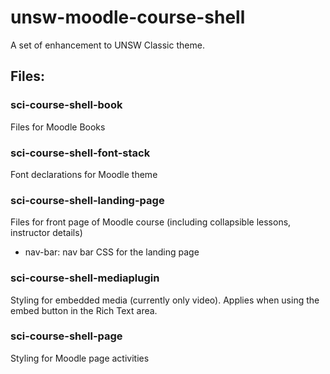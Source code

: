 # unsw-moodle-course-shell
A set of enhancement to UNSW Classic theme.

## Files:

### sci-course-shell-book
Files for Moodle Books

### sci-course-shell-font-stack
Font declarations for Moodle theme

### sci-course-shell-landing-page
Files for front page of Moodle course (including collapsible lessons, instructor details)
- nav-bar: nav bar CSS for the landing page

### sci-course-shell-mediaplugin
Styling for embedded media (currently only video). Applies when using the embed button in the Rich Text area.

### sci-course-shell-page
Styling for Moodle page activities
